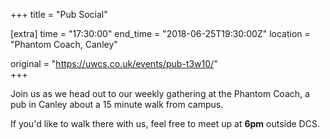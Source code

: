 +++
title = "Pub Social"

[extra]
time = "17:30:00"
end_time = "2018-06-25T19:30:00Z"
location = "Phantom Coach, Canley"

original = "https://uwcs.co.uk/events/pub-t3w10/"    
+++

Join us as we head out to our weekly gathering at the Phantom Coach, a pub in Canley about a 15 minute walk from campus.

  

If you'd like to walk there with us, feel free to meet up at **6pm** outside DCS.

